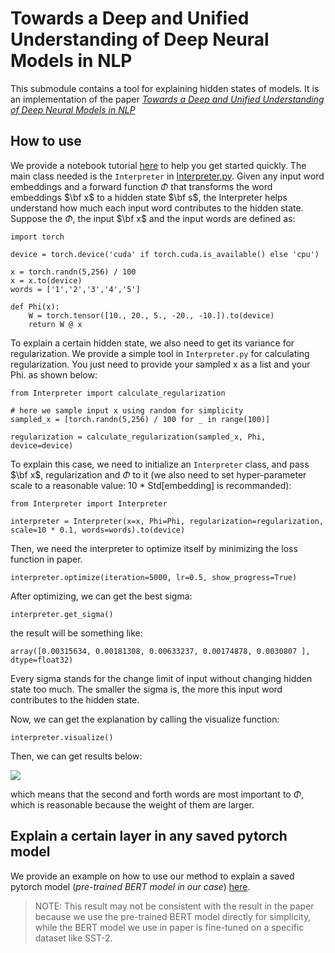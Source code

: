 # Towards a Deep and Unified Understanding of Deep Neural Models in NLP

This submodule contains a tool for explaining hidden states of models. It is an implementation of the paper [*Towards a Deep and Unified Understanding of Deep Neural Models in NLP*](http://proceedings.mlr.press/v97/guan19a/guan19a.pdf)


## How to use

We provide a notebook tutorial [here](../../scenarios/interpret_NLP_models/understand_models.ipynb) to help you get started quickly. The main class needed is the `Interpreter` in [Interpreter.py](Interpreter.py). Given any input word embeddings and a forward function $\Phi$ that transforms the word embeddings $\bf x$ to a hidden state $\bf s$, the Interpreter helps understand how much each input word contributes to the hidden state. Suppose the $\Phi$, the input $\bf x$ and the input words are defined as:
```
import torch

device = torch.device('cuda' if torch.cuda.is_available() else 'cpu')

x = torch.randn(5,256) / 100
x = x.to(device)
words = ['1','2','3','4','5']

def Phi(x):
    W = torch.tensor([10., 20., 5., -20., -10.]).to(device)
    return W @ x
```

To explain a certain hidden state, we also need to get its variance for regularization. We provide a simple tool in `Interpreter.py` for calculating regularization. You just need to provide your sampled x as a list and your Phi. as shown below:

```
from Interpreter import calculate_regularization

# here we sample input x using random for simplicity
sampled_x = [torch.randn(5,256) / 100 for _ in range(100)]

regularization = calculate_regularization(sampled_x, Phi, device=device)
```

To explain this case, we need to initialize an `Interpreter` class, and pass $\bf x$, regularization and $\Phi$ to it (we also need to set hyper-parameter scale to a reasonable value: 10 * Std[embedding] is recommanded):
```
from Interpreter import Interpreter

interpreter = Interpreter(x=x, Phi=Phi, regularization=regularization, scale=10 * 0.1, words=words).to(device)
```
Then, we need the interpreter to optimize itself by minimizing the loss function in paper.
```
interpreter.optimize(iteration=5000, lr=0.5, show_progress=True)
```
After optimizing, we can get the best sigma:
```
interpreter.get_sigma()
```
the result will be something like:
```
array([0.00315634, 0.00181308, 0.00633237, 0.00174878, 0.0030807 ], dtype=float32)
```
Every sigma stands for the change limit of input without changing hidden state too much. The smaller the sigma is, the more this input word contributes to the hidden state.

Now, we can get the explanation by calling the visualize function:
```
interpreter.visualize()
```
Then, we can get results below:

![](https://nlpbp.blob.core.windows.net/images/result.png)

which means that the second and forth words are most important to $\Phi$, which is reasonable because the weight of them are larger.

## Explain a certain layer in any saved pytorch model

We provide an example on how to use our method to explain a saved pytorch model (*pre-trained BERT model in our case*) [here](../../scenarios/interpret_NLP_models/understand_models.ipynb). 
> NOTE: This result may not be consistent with the result in the paper because we use the pre-trained BERT model directly for simplicity, while the BERT model we use in paper is fine-tuned on a specific dataset like SST-2.
